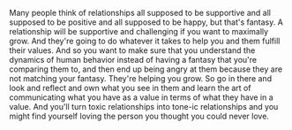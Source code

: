  Many people think of relationships all supposed to be supportive and all supposed to be positive and all supposed to be happy, but that's fantasy. A relationship will be supportive and challenging if you want to maximally grow. And they're going to do whatever it takes to help you and them fulfill their values. And so you want to make sure that you understand the dynamics of human behavior instead of having a fantasy that you're comparing them to, and then end up being angry at them because they are not matching your fantasy. They're helping you grow. So go in there and look and reflect and own what you see in them and learn the art of communicating what you have as a value in terms of what they have in a value. And you'll turn toxic relationships into tone-ic relationships and you might find yourself loving the person you thought you could never love.